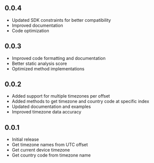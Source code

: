 ## 0.0.4

* Updated SDK constraints for better compatibility
* Improved documentation
* Code optimization

## 0.0.3

* Improved code formatting and documentation
* Better static analysis score
* Optimized method implementations

## 0.0.2

* Added support for multiple timezones per offset
* Added methods to get timezone and country code at specific index
* Updated documentation and examples
* Improved timezone data accuracy

## 0.0.1

* Initial release
* Get timezone names from UTC offset
* Get current device timezone
* Get country code from timezone name

